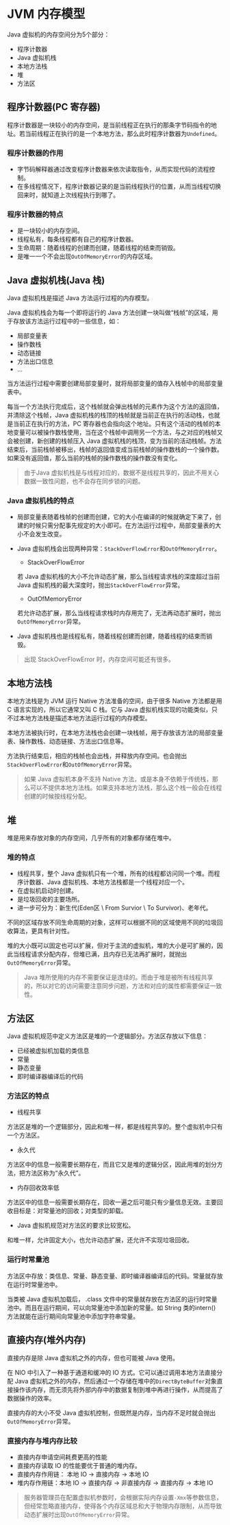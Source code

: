# JVM 内存模型
Java 虚拟机的内存空间分为5个部分：

- 程序计数器
- Java 虚拟机栈
- 本地方法栈
- 堆
- 方法区

## 程序计数器(PC 寄存器)
程序计数器是一块较小的内存空间，是当前线程正在执行的那条字节码指令的地址。若当前线程正在执行的是一个本地方法，那么此时程序计数器为`Undefined`。

### 程序计数器的作用
- 字节码解释器通过改变程序计数器来依次读取指令，从而实现代码的流程控制。
- 在多线程情况下，程序计数器记录的是当前线程执行的位置，从而当线程切换回来时，就知道上次线程执行到哪了。

### 程序计数器的特点
- 是一块较小的内存空间。
- 线程私有，每条线程都有自己的程序计数器。
- 生命周期：随着线程的创建而创建，随着线程的结束而销毁。
- 是唯一一个不会出现`OutOfMemoryError`的内存区域。

## Java 虚拟机栈(Java 栈)
Java 虚拟机栈是描述 Java 方法运行过程的内存模型。

Java 虚拟机栈会为每一个即将运行的 Java 方法创建一块叫做“栈帧”的区域，用于存放该方法运行过程中的一些信息，如：

- 局部变量表
- 操作数栈
- 动态链接
- 方法出口信息
- ...

当方法运行过程中需要创建局部变量时，就将局部变量的值存入栈帧中的局部变量表中。

每当一个方法执行完成后，这个栈帧就会弹出栈帧的元素作为这个方法的返回值，并清除这个栈帧，Java 虚拟机栈的栈顶的栈帧就是当前正在执行的活动栈，也就是当前正在执行的方法，PC 寄存器也会指向这个地址。只有这个活动的栈帧的本地变量可以被操作数栈使用，当在这个栈帧中调用另一个方法，与之对应的栈帧又会被创建，新创建的栈帧压入 Java 虚拟机栈的栈顶，变为当前的活动栈帧。方法结束后，当前栈帧被移出，栈帧的返回值变成当前栈帧的操作数栈的一个操作数。如果没有返回值，那么当前的栈帧的操作数栈的操作数没有变化。

> 由于Java 虚拟机栈是与线程对应的，数据不是线程共享的，因此不用关心数据一致性问题，也不会存在同步锁的问题。

### Java 虚拟机栈的特点
- 局部变量表随着栈帧的创建而创建，它的大小在编译的时候就确定下来了，创建的时候只需分配事先规定的大小即可。在方法运行过程中，局部变量表的大小不会发生改变。
- Java 虚拟机栈会出现两种异常：`StackOverFlowError`和`OutOfMemoryError`。
  - StackOverFlowError
  
  若 Java 虚拟机栈的大小不允许动态扩展，那么当线程请求栈的深度超过当前 Java 虚拟机栈的最大深度时，抛出`StackOverFlowError`异常。
  - OutOfMemoryError
  
  若允许动态扩展，那么当线程请求栈时内存用完了，无法再动态扩展时，抛出`OutOfMemoryError`异常。
  
- Java 虚拟机栈也是线程私有，随着线程创建而创建，随着线程的结束而销毁。

> 出现 StackOverFlowError 时，内存空间可能还有很多。

## 本地方法栈
本地方法栈是为 JVM 运行 Native 方法准备的空间，由于很多 Native 方法都是用 C 语言实现的，所以它通常又叫 C 栈。它与 Java 虚拟机栈实现的功能类似，只不过本地方法栈是描述本地方法运行过程的内存模型。

本地方法被执行时，在本地方法栈也会创建一块栈帧，用于存放该方法的局部变量表、操作数栈、动态链接、方法出口信息等。

方法执行结束后，相应的栈帧也会出栈，并释放内存空间。也会抛出 `StackOverFlowError`和`OutOfMemoryError`异常。

> 如果 Java 虚拟机本身不支持 Native 方法，或是本身不依赖于传统栈，那么可以不提供本地方法栈。如果支持本地方法栈，那么这个栈一般会在线程创建的时候按线程分配。

## 堆
堆是用来存放对象的内存空间，几乎所有的对象都存储在堆中。

### 堆的特点
- 线程共享，整个 Java 虚拟机只有一个堆，所有的线程都访问同一个堆。而程序计数器、Java 虚拟机栈、本地方法栈都是一个线程对应一个。
- 在虚拟机启动时创建。
- 是垃圾回收的主要场所。
- 进一步可分为：新生代(Eden区 \ From Survior \ To Survivor)、老年代。

不同的区域存放不同生命周期的对象，这样可以根据不同的区域使用不同的垃圾回收算法，更具有针对性。

堆的大小既可以固定也可以扩展，但对于主流的虚拟机，堆的大小是可扩展的，因此当线程请求分配内存，但堆已满，且内存已无法再扩展时，就抛出`OutOfMemoryError`异常。

> Java 堆所使用的内存不需要保证是连续的。而由于堆是被所有线程共享的，所以对它的访问需要注意同步问题，方法和对应的属性都需要保证一致性。

## 方法区
Java 虚拟机规范中定义方法区是堆的一个逻辑部分。方法区存放以下信息：

- 已经被虚拟机加载的类信息
- 常量
- 静态变量
- 即时编译器编译后的代码

### 方法区的特点
- 线程共享

方法区是堆的一个逻辑部分，因此和堆一样，都是线程共享的。整个虚拟机中只有一个方法区。

- 永久代

方法区中的信息一般需要长期存在，而且它又是堆的逻辑分区，因此用堆的划分方法，把方法区称为“永久代”。

- 内存回收效率低

方法区中的信息一般需要长期存在，回收一遍之后可能只有少量信息无效。主要回收目标是：对常量池的回收；对类型的卸载。

- Java 虚拟机规范对方法区的要求比较宽松。

和堆一样，允许固定大小，也允许动态扩展，还允许不实现垃圾回收。

### 运行时常量池
方法区中存放：类信息、常量、静态变量、即时编译器编译后的代码。常量就存放在运行时常量池中。

当类被 Java 虚拟机加载后， .class 文件中的常量就存放在方法区的运行时常量池中。而且在运行期间，可以向常量池中添加新的常量。如 String 类的intern() 方法就能在运行期间向常量池中添加字符串常量。

## 直接内存(堆外内存)
直接内存是除 Java 虚拟机之外的内存，但也可能被 Java 使用。

在 NIO 中引入了一种基于通道和缓冲的 IO 方式。它可以通过调用本地方法直接分配 Java 虚拟机之外的内存，然后通过一个存储在堆中的`DirectByteBuffer`对象直接操作该内存，而无须先将外部内存中的数据复制到堆中再进行操作，从而提高了数据操作的效率。

直接内存的大小不受 Java 虚拟机控制，但既然是内存，当内存不足时就会抛出`OutOfMemoryError`异常。

### 直接内存与堆内存比较
- 直接内存申请空间耗费更高的性能
- 直接内存读取 IO 的性能要优于普通的堆内存。
- 直接内存作用链： 本地 IO -> 直接内存 -> 本地 IO
- 堆内存作用链：本地 IO -> 直接内存 -> 非直接内存 -> 直接内存 -> 本地 IO

> 服务器管理员在配置虚拟机参数时，会根据实际内存设置`-Xmx`等参数信息，但经常忽略直接内存，使得各个内存区域总和大于物理内存限制，从而导致动态扩展时出现`OutOfMemoryError`异常。
